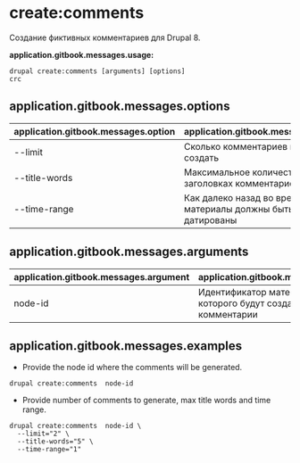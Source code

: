 # create:comments
Создание фиктивных комментариев для Drupal 8.

**application.gitbook.messages.usage:**
```
drupal create:comments [arguments] [options]
crc
```

## application.gitbook.messages.options
application.gitbook.messages.option | application.gitbook.messages.details
-------|-------------
--limit | Сколько комментариев вы хотите создать
--title-words | Максимальное количество слов в заголовках комментариев
--time-range | Как далеко назад во времени материалы должны быть датированы

## application.gitbook.messages.arguments
application.gitbook.messages.argument | application.gitbook.messages.details
---------|-------------
node-id | Идентификатор материала для которого будут созданы комментарии

## application.gitbook.messages.examples
* Provide the node id where the comments will be generated.
```
drupal create:comments  node-id
```
* Provide number of comments to generate, max title words and time range.
```
drupal create:comments  node-id \
  --limit="2" \
  --title-words="5" \
  --time-range="1"
```
